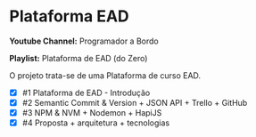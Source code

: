 # **Plataforma EAD**

**Youtube Channel:** Programador a Bordo

**Playlist:** Plataforma de EAD (do Zero)

O projeto trata-se de uma Plataforma de curso EAD.

- [x] #1 Plataforma de EAD - Introdução
- [x] #2 Semantic Commit & Version + JSON API + Trello + GitHub
- [x] #3 NPM & NVM + Nodemon + HapiJS
- [x] #4 Proposta + arquitetura + tecnologias